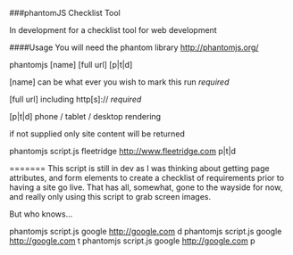 ###phantomJS Checklist Tool

In development for a checklist tool for web development


####Usage
You will need the phantom library
http://phantomjs.org/


phantomjs [name] [full url] [p|t|d]


[name] can be what ever you wish to mark this run *required*


[full url] including http[s]:// *required*


[p|t|d] phone / tablet / desktop rendering

if not supplied only site content will be returned


phantomjs script.js fleetridge http://www.fleetridge.com p|t|d

=======
This script is still in dev as I was thinking about getting page attributes, and form elements to create a checklist of requirements prior to having a site go live. That has all, somewhat, gone to the wayside for now, and really only using this script to grab screen images.

But who knows...


phantomjs script.js google http://google.com d
phantomjs script.js google http://google.com t
phantomjs script.js google http://google.com p
